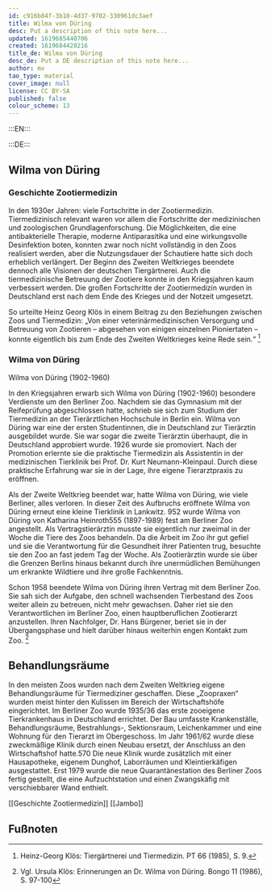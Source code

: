 ```yaml
---
id: c916b84f-3b10-4d37-9702-330961dc3aef
title: Wilma von Düring
desc: Put a description of this note here...
updated: 1619685440706
created: 1619684420216
title_de: Wilma von Düring
desc_de: Put a DE description of this note here...
author: mv
tao_type: material
cover_image: null
license: CC BY-SA
published: false
colour_scheme: 13
---
```


:::EN:::



:::DE:::

## Wilma von Düring ##

### Geschichte Zootiermedizin ###

In den 1930er Jahren: viele Fortschritte in der Zootiermedizin. Tiermedizinisch relevant waren vor allem die Fortschritte der medizinischen und zoologischen Grundlagenforschung. Die Möglichkeiten, die eine antibakterielle Therapie, moderne Antiparasitika und eine wirkungsvolle Desinfektion boten, konnten zwar noch nicht vollständig in den Zoos realisiert werden, aber die Nutzungsdauer der Schautiere hatte sich doch erheblich verlängert. Der Beginn des Zweiten Weltkrieges beendete dennoch alle Visionen der deutschen Tiergärtnerei. Auch die tiermedizinische Betreuung der Zootiere konnte in den Kriegsjahren kaum verbessert werden. Die großen Fortschritte der Zootiermedizin wurden in Deutschland erst nach dem Ende des Krieges und der Notzeit umgesetzt. 

So urteilte Heinz Georg Klös in einem Beitrag zu den Beziehungen zwischen Zoos und Tiermedizin: „Von einer veterinärmedizinischen Versorgung und Betreuung von Zootieren – abgesehen von einigen einzelnen Pioniertaten – konnte eigentlich bis zum Ende des Zweiten Weltkrieges keine Rede sein.“ [^GeschichteZootiermedizin1]

### Wilma von Düring ###
Wilma von Düring (1902-1960) 

In den Kriegsjahren erwarb sich Wilma von Düring (1902-1960) besondere Verdienste um den Berliner Zoo. Nachdem sie das Gymnasium mit der Reifeprüfung abgeschlossen hatte, schrieb sie sich zum Studium der Tiermedizin an der Tierärztlichen Hochschule in Berlin ein. Wilma von Düring war eine der ersten Studentinnen, die in Deutschland zur Tierärztin ausgebildet wurde. Sie war sogar die zweite Tierärztin überhaupt, die in Deutschland approbiert wurde. 1926 wurde sie promoviert. Nach der Promotion erlernte sie die praktische Tiermedizin als Assistentin in der medizinischen Tierklinik bei Prof. Dr. Kurt Neumann-Kleinpaul. Durch diese praktische Erfahrung war sie in der Lage, ihre eigene Tierarztpraxis zu eröffnen. 

Als der Zweite Weltkrieg beendet war, hatte Wilma von Düring, wie viele Berliner, alles verloren. In dieser Zeit des Aufbruchs eröffnete Wilma von Düring erneut eine kleine Tierklinik in Lankwitz. 952 wurde Wilma von Düring von Katharina Heinroth555 (1897-1989) fest am Berliner Zoo angestellt. Als Vertragstierärztin musste sie eigentlich nur zweimal in der Woche die Tiere des Zoos behandeln. Da die Arbeit im Zoo ihr gut gefiel und sie die Verantwortung für die Gesundheit ihrer Patienten trug, besuchte sie den Zoo an fast jedem Tag der Woche. Als Zootierärztin wurde sie über die Grenzen Berlins hinaus bekannt durch ihre unermüdlichen Bemühungen um erkrankte Wildtiere und ihre große Fachkenntnis.

Schon 1958 beendete Wilma von Düring ihren Vertrag mit dem Berliner Zoo. Sie sah sich der Aufgabe, den schnell wachsenden Tierbestand des Zoos weiter allein zu betreuen, nicht mehr gewachsen. Daher riet sie den Verantwortlichen im Berliner Zoo, einen hauptberuflichen Zootierarzt anzustellen. Ihren Nachfolger, Dr. Hans Bürgener, beriet sie in der Übergangsphase und hielt darüber hinaus weiterhin engen Kontakt zum Zoo. [^WilmavonDüring1]

## Behandlungsräume ##

In den meisten Zoos wurden nach dem Zweiten Weltkrieg eigene Behandlungsräume für Tiermediziner geschaffen. Diese „Zoopraxen“ wurden meist hinter den Kulissen im Bereich der Wirtschaftshöfe eingerichtet. Im Berliner Zoo wurde 1935/36 das erste zooeigene Tierkrankenhaus in Deutschland errichtet. Der Bau umfasste Krankenställe, Behandlungsräume, Bestrahlungs-, Sektionsraum, Leichenkammer und eine Wohnung für den Tierarzt im Obergeschoss. Im Jahr 1961/62 wurde diese zweckmäßige Klinik durch einen Neubau ersetzt, der Anschluss an den Wirtschaftshof hatte.570 Die neue Klinik wurde zusätzlich mit einer Hausapotheke, eigenem Dunghof, Laborräumen und Kleintierkäfigen ausgestattet. Erst 1979 wurde die neue Quarantänestation des Berliner Zoos fertig gestellt, die eine Aufzuchtstation und einen Zwangskäfig mit verschiebbarer Wand enthielt.

[[Geschichte Zootiermedizin]]
[[Jambo]]



## Fußnoten ##

[^GeschichteZootiermedizin1]: Heinz-Georg Klös: Tiergärtnerei und Tiermedizin. PT 66 (1985), S. 9.
[^WilmavonDüring1]: Vgl. Ursula Klös: Erinnerungen an Dr. Wilma von Düring. Bongo 11 (1986), S. 97-100